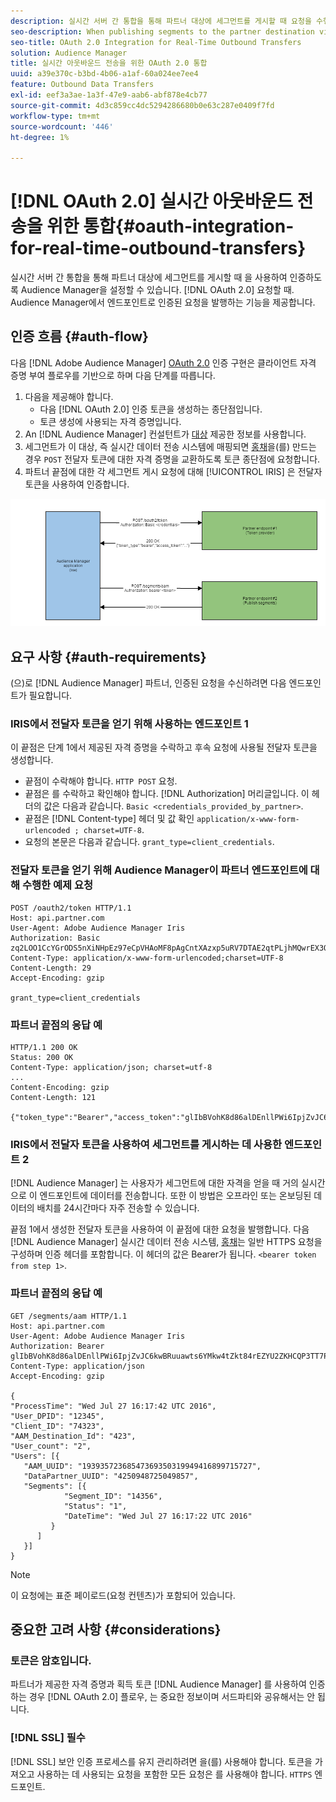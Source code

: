 ```yaml
---
description: 실시간 서버 간 통합을 통해 파트너 대상에 세그먼트를 게시할 때 요청을 수행할 때 OAuth 2.0을 사용하여 인증하도록 Audience Manager을 설정할 수 있습니다. Audience Manager에서 엔드포인트로 인증된 요청을 발행하는 기능을 제공합니다.
seo-description: When publishing segments to the partner destination via a realtime server-to-server integration, Audience Manager can be set up to authenticate using OAuth 2.0 when making the requests. This presents the ability to issue authenticated requests from Audience Manager to your endpoint.
seo-title: OAuth 2.0 Integration for Real-Time Outbound Transfers
solution: Audience Manager
title: 실시간 아웃바운드 전송을 위한 OAuth 2.0 통합
uuid: a39e370c-b3bd-4b06-a1af-60a024ee7ee4
feature: Outbound Data Transfers
exl-id: eef3a3ae-1a3f-47e9-aab6-abf878e4cb77
source-git-commit: 4d3c859cc4dc5294286680b0e63c287e0409f7fd
workflow-type: tm+mt
source-wordcount: '446'
ht-degree: 1%

---
```


# [!DNL OAuth 2.0] 실시간 아웃바운드 전송을 위한 통합{#oauth-integration-for-real-time-outbound-transfers}

실시간 서버 간 통합을 통해 파트너 대상에 세그먼트를 게시할 때 을 사용하여 인증하도록 Audience Manager을 설정할 수 있습니다. [!DNL OAuth 2.0] 요청할 때. Audience Manager에서 엔드포인트로 인증된 요청을 발행하는 기능을 제공합니다.

## 인증 흐름 {#auth-flow}

다음 [!DNL Adobe Audience Manager] [OAuth 2.0](https://tools.ietf.org/html/rfc6749#section-4.4) 인증 구현은 클라이언트 자격 증명 부여 플로우를 기반으로 하며 다음 단계를 따릅니다.

1. 다음을 제공해야 합니다.
   * 다음 [!DNL OAuth 2.0] 인증 토큰을 생성하는 종단점입니다.
   * 토큰 생성에 사용되는 자격 증명입니다.
1. An [!DNL Audience Manager] 컨설턴트가 [대상](../../../features/destinations/destinations.md) 제공한 정보를 사용합니다.
1. 세그먼트가 이 대상, 즉 실시간 데이터 전송 시스템에 매핑되면 [홍채](../../../reference/system-components/components-data-action.md#iris)을(를) 만드는 경우 `POST` 전달자 토큰에 대한 자격 증명을 교환하도록 토큰 종단점에 요청합니다.
1. 파트너 끝점에 대한 각 세그먼트 게시 요청에 대해 [!UICONTROL IRIS] 은 전달자 토큰을 사용하여 인증합니다.

![](assets/oauth2-iris.png)

## 요구 사항 {#auth-requirements}

(으)로 [!DNL Audience Manager] 파트너, 인증된 요청을 수신하려면 다음 엔드포인트가 필요합니다.

### IRIS에서 전달자 토큰을 얻기 위해 사용하는 엔드포인트 1

이 끝점은 단계 1에서 제공된 자격 증명을 수락하고 후속 요청에 사용될 전달자 토큰을 생성합니다.

* 끝점이 수락해야 합니다. `HTTP POST` 요청.
* 끝점은 를 수락하고 확인해야 합니다. [!DNL Authorization] 머리글입니다. 이 헤더의 값은 다음과 같습니다. `Basic <credentials_provided_by_partner>`.
* 끝점은 [!DNL Content-type] 헤더 및 값 확인 `application/x-www-form-urlencoded ; charset=UTF-8`.
* 요청의 본문은 다음과 같습니다. `grant_type=client_credentials`.

### 전달자 토큰을 얻기 위해 Audience Manager이 파트너 엔드포인트에 대해 수행한 예제 요청

```
POST /oauth2/token HTTP/1.1
Host: api.partner.com
User-Agent: Adobe Audience Manager Iris
Authorization: Basic zq2LOO1CcYGrODS5nXiNHpEz97eCpVHAoMF8pAgCntXAzxp5uRV7DTAE2qtPLjhMQwrEX3O6MHV4S
Content-Type: application/x-www-form-urlencoded;charset=UTF-8
Content-Length: 29
Accept-Encoding: gzip
  
grant_type=client_credentials
```

### 파트너 끝점의 응답 예

```
HTTP/1.1 200 OK
Status: 200 OK
Content-Type: application/json; charset=utf-8
...
Content-Encoding: gzip
Content-Length: 121
  
{"token_type":"Bearer","access_token":"glIbBVohK8d86alDEnllPWi6IpjZvJC6kwBRuuawts6YMkw4tZkt84rEZYU2ZKHCQP3TT7PnzCQPI0yY"}
```

### IRIS에서 전달자 토큰을 사용하여 세그먼트를 게시하는 데 사용한 엔드포인트 2

[!DNL Audience Manager] 는 사용자가 세그먼트에 대한 자격을 얻을 때 거의 실시간으로 이 엔드포인트에 데이터를 전송합니다. 또한 이 방법은 오프라인 또는 온보딩된 데이터의 배치를 24시간마다 자주 전송할 수 있습니다.

끝점 1에서 생성한 전달자 토큰을 사용하여 이 끝점에 대한 요청을 발행합니다. 다음 [!DNL Audience Manager] 실시간 데이터 전송 시스템, [홍채](../../../reference/system-components/components-data-action.md#iris)는 일반 HTTPS 요청을 구성하며 인증 헤더를 포함합니다. 이 헤더의 값은 Bearer가 됩니다. `<bearer token from step 1>`.

### 파트너 끝점의 응답 예

```
GET /segments/aam HTTP/1.1
Host: api.partner.com
User-Agent: Adobe Audience Manager Iris
Authorization: Bearer glIbBVohK8d86alDEnllPWi6IpjZvJC6kwBRuuawts6YMkw4tZkt84rEZYU2ZKHCQP3TT7PnzCQPI0yY
Content-Type: application/json
Accept-Encoding: gzip
   
{
"ProcessTime": "Wed Jul 27 16:17:42 UTC 2016",
"User_DPID": "12345",
"Client_ID": "74323",
"AAM_Destination_Id": "423",
"User_count": "2",
"Users": [{
   "AAM_UUID": "19393572368547369350319949416899715727",
   "DataPartner_UUID": "4250948725049857",
   "Segments": [{
            "Segment_ID": "14356",
            "Status": "1",
            "DateTime": "Wed Jul 27 16:17:22 UTC 2016"
         }
      ]
   }]
}
```

>[!NOTE]
>
>이 요청에는 표준 페이로드(요청 컨텐츠)가 포함되어 있습니다.

## 중요한 고려 사항 {#considerations}

### 토큰은 암호입니다.

파트너가 제공한 자격 증명과 획득 토큰 [!DNL Audience Manager] 를 사용하여 인증하는 경우 [!DNL OAuth 2.0] 플로우, 는 중요한 정보이며 서드파티와 공유해서는 안 됩니다.

### [!DNL SSL] 필수

[!DNL SSL] 보안 인증 프로세스를 유지 관리하려면 을(를) 사용해야 합니다. 토큰을 가져오고 사용하는 데 사용되는 요청을 포함한 모든 요청은 를 사용해야 합니다. `HTTPS` 엔드포인트.

